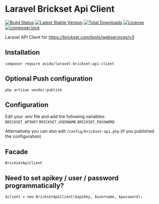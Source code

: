 # Laravel Brickset Api Client
[![Build Status](https://travis-ci.org/avido/LaravelBricksetApiClient.svg?branch=master)](https://travis-ci.org/avido/LaravelBricksetApiClient)
[![Latest Stable Version](https://poser.pugx.org/avido/laravel-brickset-api-client/v/stable)](https://packagist.org/packages/avido/laravel-brickset-api-client)
[![Total Downloads](https://poser.pugx.org/avido/laravel-brickset-api-client/downloads)](https://packagist.org/packages/avido/laravel-brickset-api-client)
[![License](https://poser.pugx.org/avido/laravel-brickset-api-client/license)](https://packagist.org/packages/avido/laravel-brickset-api-client)
[![composer.lock](https://poser.pugx.org/avido/laravel-brickset-api-client/composerlock)](https://packagist.org/packages/avido/laravel-brickset-api-client)





Laravel API Client for https://brickset.com/tools/webservices/v3
## Installation
`composer require avido/laravel-brickset-api-client`

## Optional Push configuration
`php artisan vendor:publish`

## Configuration
Edit your .env file and add the following variables:\
`BRICKSET_APIKEY`
`BRICKSET_USERNAME`
`BRICKSET_PASSWORD`

Alternatively you can also edit `/config/brickset-api.php` (if you published the configuration)

## Facade
`BricksetApiClient`

## Need to set apikey / user / password programmatically?
```
$client = new BricksetApiClient($apiKey, $username, $password);
```
